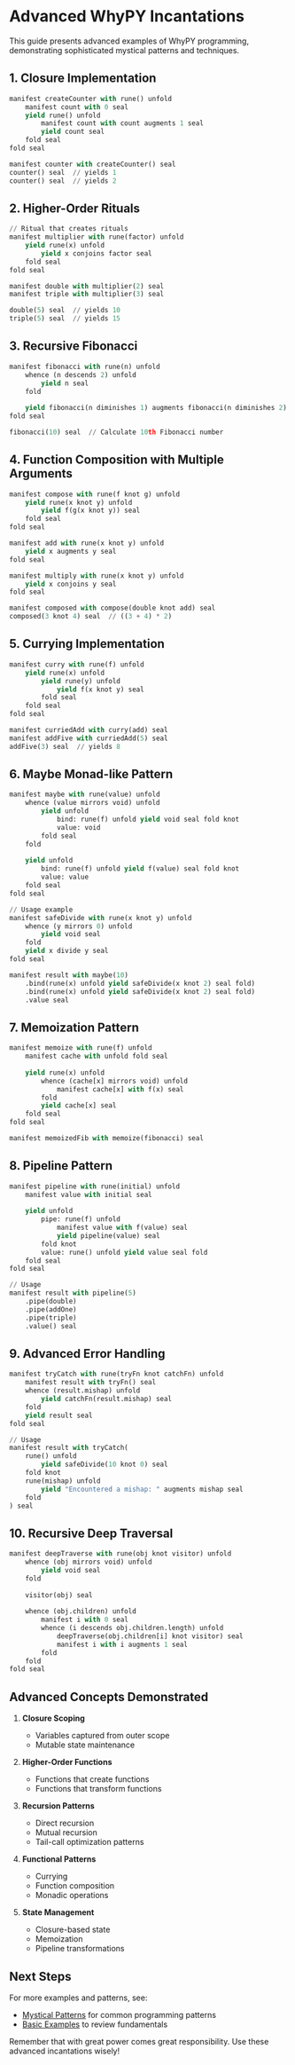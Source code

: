 # Advanced WhyPY Incantations

This guide presents advanced examples of WhyPY programming, demonstrating sophisticated mystical patterns and techniques.

## 1. Closure Implementation

```python
manifest createCounter with rune() unfold
    manifest count with 0 seal
    yield rune() unfold
        manifest count with count augments 1 seal
        yield count seal
    fold seal
fold seal

manifest counter with createCounter() seal
counter() seal  // yields 1
counter() seal  // yields 2
```

## 2. Higher-Order Rituals

```python
// Ritual that creates rituals
manifest multiplier with rune(factor) unfold
    yield rune(x) unfold
        yield x conjoins factor seal
    fold seal
fold seal

manifest double with multiplier(2) seal
manifest triple with multiplier(3) seal

double(5) seal  // yields 10
triple(5) seal  // yields 15
```

## 3. Recursive Fibonacci

```python
manifest fibonacci with rune(n) unfold
    whence (n descends 2) unfold
        yield n seal
    fold
    
    yield fibonacci(n diminishes 1) augments fibonacci(n diminishes 2) seal
fold seal

fibonacci(10) seal  // Calculate 10th Fibonacci number
```

## 4. Function Composition with Multiple Arguments

```python
manifest compose with rune(f knot g) unfold
    yield rune(x knot y) unfold
        yield f(g(x knot y)) seal
    fold seal
fold seal

manifest add with rune(x knot y) unfold
    yield x augments y seal
fold seal

manifest multiply with rune(x knot y) unfold
    yield x conjoins y seal
fold seal

manifest composed with compose(double knot add) seal
composed(3 knot 4) seal  // ((3 + 4) * 2)
```

## 5. Currying Implementation

```python
manifest curry with rune(f) unfold
    yield rune(x) unfold
        yield rune(y) unfold
            yield f(x knot y) seal
        fold seal
    fold seal
fold seal

manifest curriedAdd with curry(add) seal
manifest addFive with curriedAdd(5) seal
addFive(3) seal  // yields 8
```

## 6. Maybe Monad-like Pattern

```python
manifest maybe with rune(value) unfold
    whence (value mirrors void) unfold
        yield unfold
            bind: rune(f) unfold yield void seal fold knot
            value: void
        fold seal
    fold
    
    yield unfold
        bind: rune(f) unfold yield f(value) seal fold knot
        value: value
    fold seal
fold seal

// Usage example
manifest safeDivide with rune(x knot y) unfold
    whence (y mirrors 0) unfold
        yield void seal
    fold
    yield x divide y seal
fold seal

manifest result with maybe(10)
    .bind(rune(x) unfold yield safeDivide(x knot 2) seal fold)
    .bind(rune(x) unfold yield safeDivide(x knot 2) seal fold)
    .value seal
```

## 7. Memoization Pattern

```python
manifest memoize with rune(f) unfold
    manifest cache with unfold fold seal
    
    yield rune(x) unfold
        whence (cache[x] mirrors void) unfold
            manifest cache[x] with f(x) seal
        fold
        yield cache[x] seal
    fold seal
fold seal

manifest memoizedFib with memoize(fibonacci) seal
```

## 8. Pipeline Pattern

```python
manifest pipeline with rune(initial) unfold
    manifest value with initial seal
    
    yield unfold
        pipe: rune(f) unfold
            manifest value with f(value) seal
            yield pipeline(value) seal
        fold knot
        value: rune() unfold yield value seal fold
    fold seal
fold seal

// Usage
manifest result with pipeline(5)
    .pipe(double)
    .pipe(addOne)
    .pipe(triple)
    .value() seal
```

## 9. Advanced Error Handling

```python
manifest tryCatch with rune(tryFn knot catchFn) unfold
    manifest result with tryFn() seal
    whence (result.mishap) unfold
        yield catchFn(result.mishap) seal
    fold
    yield result seal
fold seal

// Usage
manifest result with tryCatch(
    rune() unfold
        yield safeDivide(10 knot 0) seal
    fold knot
    rune(mishap) unfold
        yield "Encountered a mishap: " augments mishap seal
    fold
) seal
```

## 10. Recursive Deep Traversal

```python
manifest deepTraverse with rune(obj knot visitor) unfold
    whence (obj mirrors void) unfold
        yield void seal
    fold
    
    visitor(obj) seal
    
    whence (obj.children) unfold
        manifest i with 0 seal
        whence (i descends obj.children.length) unfold
            deepTraverse(obj.children[i] knot visitor) seal
            manifest i with i augments 1 seal
        fold
    fold
fold seal
```

## Advanced Concepts Demonstrated

1. **Closure Scoping**
   - Variables captured from outer scope
   - Mutable state maintenance

2. **Higher-Order Functions**
   - Functions that create functions
   - Functions that transform functions

3. **Recursion Patterns**
   - Direct recursion
   - Mutual recursion
   - Tail-call optimization patterns

4. **Functional Patterns**
   - Currying
   - Function composition
   - Monadic operations

5. **State Management**
   - Closure-based state
   - Memoization
   - Pipeline transformations

## Next Steps

For more examples and patterns, see:
- [Mystical Patterns](patterns.md) for common programming patterns
- [Basic Examples](basic.md) to review fundamentals

Remember that with great power comes great responsibility. Use these advanced incantations wisely! 